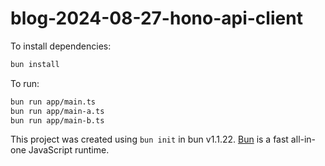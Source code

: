 # blog-2024-08-27-hono-api-client

To install dependencies:

```bash
bun install
```

To run:

```bash
bun run app/main.ts
bun run app/main-a.ts
bun run app/main-b.ts
```

This project was created using `bun init` in bun v1.1.22. [Bun](https://bun.sh) is a fast all-in-one JavaScript runtime.
